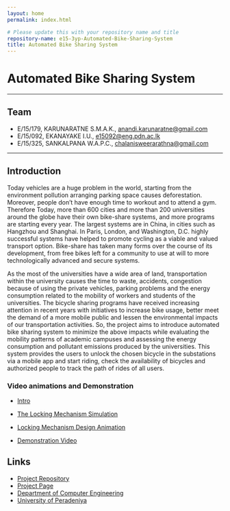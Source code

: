 ```yaml
---
layout: home
permalink: index.html

# Please update this with your repository name and title
repository-name: e15-3yp-Automated-Bike-Sharing-System
title: Automated Bike Sharing System
---
```


[comment]: # "This is the standard layout for the project, but you can clean this and use your own template"

# Automated Bike Sharing System

---

## Team
-  E/15/179, KARUNARATNE S.M.A.K., [anandi.karunaratne@gmail.com](mailto:anandi.karunaratne@gmail.com)
-  E/15/092, EKANAYAKE I.U., [e15092@eng.pdn.ac.lk](mailto:e15092@eng.pdn.ac.lk)
-  E/15/325, SANKALPANA W.A.P.C., [chalanisweerarathna@gmail.com](mailto:chalanisweerarathna@gmail.com)


---

## Introduction  

  



Today vehicles are a huge problem in the world, starting from the environment pollution arranging parking space causes deforestation. Moreover, people don’t have enough time to workout and to attend a gym. Therefore Today, more than 600 cities and more than 200 universities around the globe have their own bike-share systems, and more programs are starting every year. The largest systems are in China, in cities such as Hangzhou and Shanghai. In Paris, London, and Washington, D.C. highly successful systems have helped to promote cycling as a viable and valued transport option. Bike-share has taken many forms over the course of its development, from free bikes left for a community to use at will to more technologically advanced and secure systems.

As the most of the universities have a wide area of land, transportation within the university causes the time to waste, accidents, congestion because of using the private vehicles, parking problems and the energy consumption related to the mobility of workers and students of the universities. The bicycle sharing programs have received increasing attention in recent years with initiatives to increase bike usage, better meet the demand of a more mobile public and lessen the environmental impacts of our transportation activities. So, the project aims to introduce automated bike sharing system to minimize the above impacts while evaluating the mobility patterns of academic campuses and assessing the energy consumption and pollutant emissions produced by the universities. This system provides the users to unlock the chosen bicycle in the substations via a mobile app and start riding, check the availability of bicycles and authorized people to track the path of rides of all users.




### Video animations and Demonstration  
- [Intro](data/videos/videoplayback.mp4)

- [The Locking Mechanism Simulation](data/videos/Untitled_Project.avi)  

- [Locking Mechanism Design Animation](data/videos/Design_of_the_lock.mp4)  

- [Demonstration Video](data/videos/demo.mp4)





## Links

- <a href = "https://github.com/cepdnaclk/e15-3yp-Automated-Bike-Sharing-System" target = "_blank"> Project Repository </a>
- <a href = "https://cepdnaclk.github.io/e15-3yp-Automated-Bike-Sharing-System/" target = "_blank">Project Page</a>
- <a href = "http://www.ce.pdn.ac.lk/" target = "_blank">Department of Computer Engineering</a>
- <a href = "https://eng.pdn.ac.lk/" target = "_blank">University of Peradeniya</a>


[//]: # (Please refer this to learn more about Markdown syntax)
[//]: # (https://github.com/adam-p/markdown-here/wiki/Markdown-Cheatsheet)
